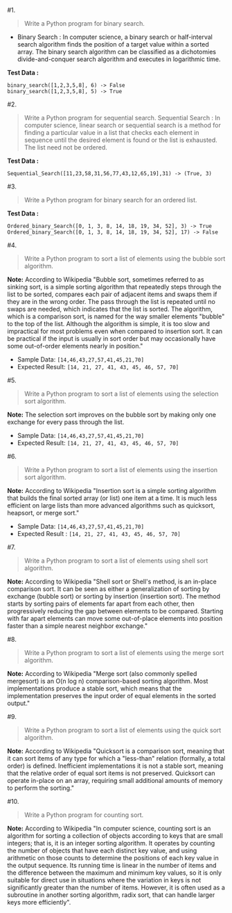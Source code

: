 #1. 
>Write a Python program for binary search. 
* Binary Search : In computer science, a binary search or half-interval search algorithm finds the position of a target value within a sorted array. The binary search algorithm can be classified as a dichotomies divide-and-conquer search algorithm and executes in logarithmic time.

**Test Data :**
```
binary_search([1,2,3,5,8], 6) -> False
binary_search([1,2,3,5,8], 5) -> True
```

#2. 
>Write a Python program for sequential search.
Sequential Search : In computer science, linear search or sequential search is a method for finding a particular value in a list that checks each element in sequence until the desired element is found or the list is exhausted. The list need not be ordered.

**Test Data :**
```
Sequential_Search([11,23,58,31,56,77,43,12,65,19],31) -> (True, 3) 
```

#3. 
>Write a Python program for binary search for an ordered list.

**Test Data :**
```
Ordered_binary_Search([0, 1, 3, 8, 14, 18, 19, 34, 52], 3) -> True
Ordered_binary_Search([0, 1, 3, 8, 14, 18, 19, 34, 52], 17) -> False 
```

#4. 
>Write a Python program to sort a list of elements using the bubble sort algorithm.

**Note:** According to Wikipedia "Bubble sort, sometimes referred to as sinking sort, is a simple sorting algorithm that repeatedly steps through the list to be sorted, compares each pair of adjacent items and swaps them if they are in the wrong order. The pass through the list is repeated until no swaps are needed, which indicates that the list is sorted. The algorithm, which is a comparison sort, is named for the way smaller elements "bubble" to the top of the list. Although the algorithm is simple, it is too slow and impractical for most problems even when compared to insertion sort. It can be practical if the input is usually in sort order but may occasionally have some out-of-order elements nearly in position."
* Sample Data: ```[14,46,43,27,57,41,45,21,70]```
* Expected Result: ```[14, 21, 27, 41, 43, 45, 46, 57, 70]```

#5. 
>Write a Python program to sort a list of elements using the selection sort algorithm.

**Note:** The selection sort improves on the bubble sort by making only one exchange for every pass through the list. 
* Sample Data: ```[14,46,43,27,57,41,45,21,70]```
* Expected Result: ```[14, 21, 27, 41, 43, 45, 46, 57, 70]```

#6. 
>Write a Python program to sort a list of elements using the insertion sort algorithm.

**Note:** According to Wikipedia "Insertion sort is a simple sorting algorithm that builds the final sorted array (or list) one item at a time. It is much less efficient on large lists than more advanced algorithms such as quicksort, heapsort, or merge sort."
* Sample Data: ```[14,46,43,27,57,41,45,21,70]```
* Expected Result : ```[14, 21, 27, 41, 43, 45, 46, 57, 70]```

#7. 
>Write a Python program to sort a list of elements using shell sort algorithm.

**Note:** According to Wikipedia "Shell sort or Shell's method, is an in-place comparison sort. It can be seen as either a generalization of sorting by exchange (bubble sort) or sorting by insertion (insertion sort). The method starts by sorting pairs of elements far apart from each other, then progressively reducing the gap between elements to be compared. Starting with far apart elements can move some out-of-place elements into position faster than a simple nearest neighbor exchange."

#8. 
>Write a Python program to sort a list of elements using the merge sort algorithm.

**Note:** According to Wikipedia "Merge sort (also commonly spelled mergesort) is an O(n log n) comparison-based sorting algorithm. Most implementations produce a stable sort, which means that the implementation preserves the input order of equal elements in the sorted output."

#9. 
>Write a Python program to sort a list of elements using the quick sort algorithm. 

**Note:** According to Wikipedia "Quicksort is a comparison sort, meaning that it can sort items of any type for which a "less-than" relation (formally, a total order) is defined. Inefficient implementations it is not a stable sort, meaning that the relative order of equal sort items is not preserved. Quicksort can operate in-place on an array, requiring small additional amounts of memory to perform the sorting."

#10. 
>Write a Python program for counting sort. 

**Note:** According to Wikipedia "In computer science, counting sort is an algorithm for sorting a collection of objects according to keys that are small integers; that is, it is an integer sorting algorithm. It operates by counting the number of objects that have each distinct key value, and using arithmetic on those counts to determine the positions of each key value in the output sequence. Its running time is linear in the number of items and the difference between the maximum and minimum key values, so it is only suitable for direct use in situations where the variation in keys is not significantly greater than the number of items. However, it is often used as a subroutine in another sorting algorithm, radix sort, that can handle larger keys more efficiently".

